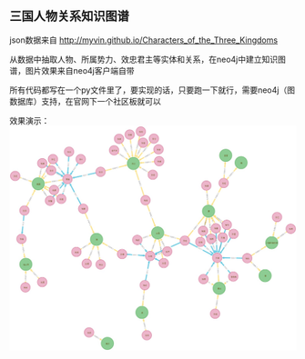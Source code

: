 ## 三国人物关系知识图谱

json数据来自 http://myvin.github.io/Characters_of_the_Three_Kingdoms

从数据中抽取人物、所属势力、效忠君主等实体和关系，在neo4j中建立知识图谱，图片效果来自neo4j客户端自带

所有代码都写在一个py文件里了，要实现的话，只要跑一下就行，需要neo4j（图数据库）支持，在官网下一个社区板就可以 

效果演示：
![Image text](三国人物关系图.jpg)
